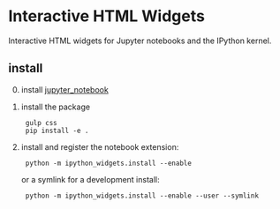 # Interactive HTML Widgets

Interactive HTML widgets for Jupyter notebooks and the IPython kernel.

## install

0. install [jupyter_notebook](https://github.com/jupyter/jupyter_notebook)

1. install the package
    
        gulp css
        pip install -e .

2. install and register the notebook extension:

        python -m ipython_widgets.install --enable
    
    or a symlink for a development install:

        python -m ipython_widgets.install --enable --user --symlink

